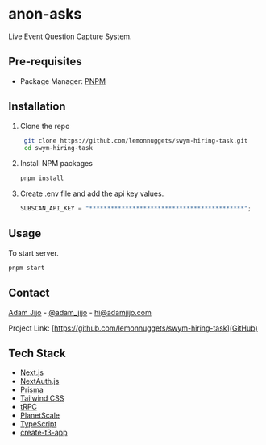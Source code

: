 # anon-asks

Live Event Question Capture System.

## Pre-requisites

- Package Manager: [PNPM](https://pnpm.io/)

## Installation

1. Clone the repo

   ```sh
    git clone https://github.com/lemonnuggets/swym-hiring-task.git
    cd swym-hiring-task
   ```

2. Install NPM packages

   ```sh
   pnpm install
   ```

3. Create .env file and add the api key values.

   ```js
   SUBSCAN_API_KEY = "*******************************************";
   ```

## Usage

To start server.

```sh
pnpm start
```

## Contact

[Adam Jijo](https://adamjijo.com) - [@adam_jijo](https://twitter.com/adam_jijo) - <hi@adamjijo.com>

Project Link: [https://github.com/lemonnuggets/swym-hiring-task](GitHub)

## Tech Stack

- [Next.js](https://nextjs.org)
- [NextAuth.js](https://next-auth.js.org)
- [Prisma](https://prisma.io)
- [Tailwind CSS](https://tailwindcss.com)
- [tRPC](https://trpc.io)
- [PlanetScale](https://planetscale.com)
- [TypeScript](https://typescriptlang.org)
- [create-t3-app](https://create.t3.gg)
